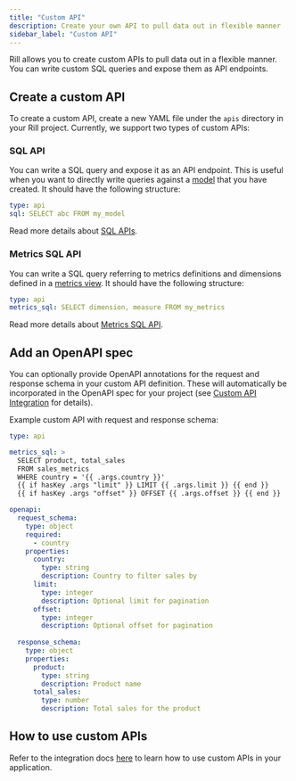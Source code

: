 ```yaml
---
title: "Custom API"
description: Create your own API to pull data out in flexible manner 
sidebar_label: "Custom API"
---
```


Rill allows you to create custom APIs to pull data out in a flexible manner. You can write custom SQL queries and expose them as API endpoints.

## Create a custom API

To create a custom API, create a new YAML file under the `apis` directory in your Rill project. Currently, we support two types of custom APIs:

### SQL API

You can write a SQL query and expose it as an API endpoint. This is useful when you want to directly write queries against a [model](/build/models/models-sql) that you have created. It should have the following structure:
    
```yaml
type: api
sql: SELECT abc FROM my_model
```

Read more details about [SQL APIs](./sql-api.md).

### Metrics SQL API

You can write a SQL query referring to metrics definitions and dimensions defined in a [metrics view](/build/metrics-view/metrics-view.md). 
It should have the following structure:
    
```yaml
type: api
metrics_sql: SELECT dimension, measure FROM my_metrics
```

Read more details about [Metrics SQL API](./metrics-sql-api.md).

## Add an OpenAPI spec

You can optionally provide OpenAPI annotations for the request and response schema in your custom API definition. These will automatically be incorporated in the OpenAPI spec for your project (see [Custom API Integration](/integrate/custom-api.md) for details).

Example custom API with request and response schema:

```yaml
type: api

metrics_sql: >
  SELECT product, total_sales
  FROM sales_metrics
  WHERE country = '{{ .args.country }}'
  {{ if hasKey .args "limit" }} LIMIT {{ .args.limit }} {{ end }}
  {{ if hasKey .args "offset" }} OFFSET {{ .args.offset }} {{ end }}

openapi:
  request_schema:
    type: object
    required:
      - country
    properties:
      country:
        type: string
        description: Country to filter sales by
      limit:
        type: integer
        description: Optional limit for pagination
      offset:
        type: integer
        description: Optional offset for pagination
  
  response_schema:
    type: object
    properties:
      product:
        type: string
        description: Product name
      total_sales:
        type: number
        description: Total sales for the product
```

## How to use custom APIs

Refer to the integration docs [here](/integrate/custom-api.md) to learn how to use custom APIs in your application.
